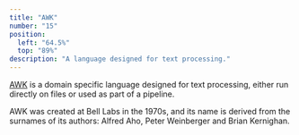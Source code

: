 ```yaml
---
title: "AWK"
number: "15"
position:
  left: "64.5%"
  top: "89%"
description: "A language designed for text processing."
---
```


[AWK](https://en.wikipedia.org/wiki/AWK) is a domain specific language designed for text
processing, either run directly on files or used as part of a pipeline.

AWK was created at Bell Labs in the 1970s, and its name is
derived from the surnames of its authors: Alfred Aho, Peter Weinberger and Brian Kernighan. 


